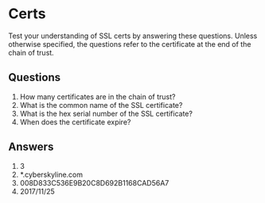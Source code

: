 # Certs
Test your understanding of SSL certs by answering these questions. Unless otherwise specified, the questions refer to the certificate at the end of the chain of trust.

## Questions
1. How many certificates are in the chain of trust?
2. What is the common name of the SSL certificate?
3. What is the hex serial number of the SSL certificate?
4. When does the certificate expire?

## Answers
1. 3
2. *.cyberskyline.com
3. 008D833C536E9B20C8D692B1168CAD56A7
4. 2017/11/25
